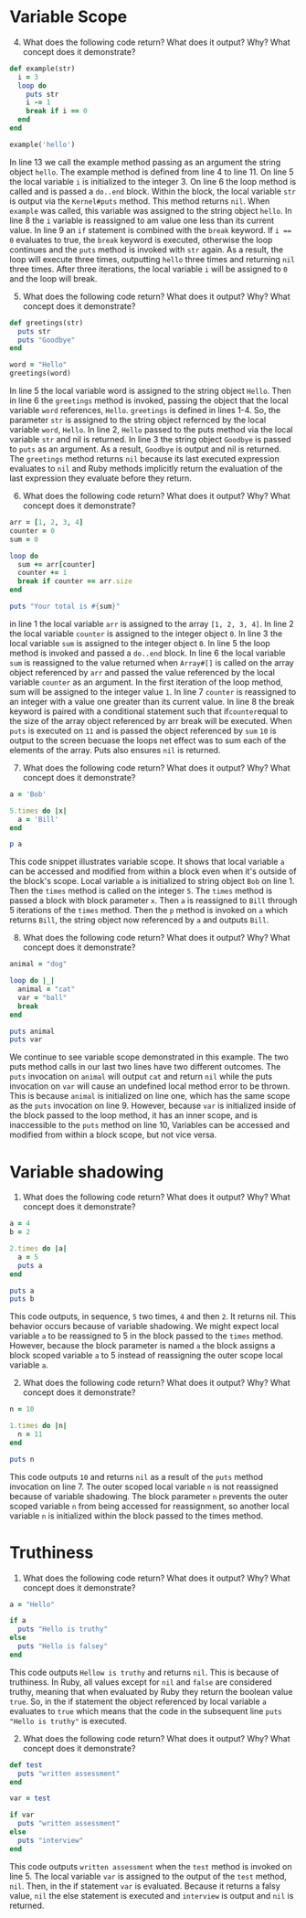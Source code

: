 # Variable Scope

4. What does the following code return? What does it output? Why? What concept does it demonstrate?

```ruby
def example(str)
  i = 3  
  loop do    
    puts str    
    i -= 1    
    break if i == 0  
  end
end

example('hello')
```
In line 13 we call the example method passing as an argument the string object ``hello``. The example method is defined from line 4 to line 11. On line 5 the local variable ``i`` is initialized to the integer 3. On line 6 the loop method is called and is passed a ``do..end`` block. Within the block, the local variable ``str`` is output via the ``Kernel#puts`` method. This method returns ``nil``. When ``example`` was called, this variable was assigned to the string object ``hello``. In line 8 the ``i`` variable is reassigned to am value one less than its current value. In line 9 an ``if`` statement is combined with the ``break`` keyword. If ``i == 0`` evaluates to true, the ``break`` keyword is executed, otherwise the loop continues and the ``puts`` method is invoked with ``str`` again. As a result, the loop will execute three times, outputting ``hello`` three times and returning ``nil`` three times. After three iterations, the local variable ``i`` will be assigned to ``0`` and the loop will break. 

5. What does the following code return? What does it output? Why? What concept does it demonstrate?

```ruby
def greetings(str)  
  puts str  
  puts "Goodbye"
end

word = "Hello"
greetings(word)
```
In line 5 the local variable word is assigned to the string object ``Hello``. Then in line 6 the ``greetings`` method is invoked, passing the object that the local variable ``word`` references, ``Hello``. ``greetings`` is defined in lines 1-4. So, the parameter ``str`` is assigned to the string object refernced by the local variable ``word``, ``Hello``. In line 2, ``Hello`` passed to the puts method via the local variable ``str`` and nil is returned. In line 3 the string object ``Goodbye`` is passed to ``puts`` as an argument. As a result, ``Goodbye`` is output and nil is returned. The ``greetings`` method returns ``nil`` because its last executed expression evaluates to ``nil`` and Ruby methods implicitly return the evaluation of the last expression they evaluate before they return. 

6. What does the following code return? What does it output? Why? What concept does it demonstrate?

```ruby
arr = [1, 2, 3, 4]
counter = 0
sum = 0

loop do  
  sum += arr[counter]  
  counter += 1  
  break if counter == arr.size
end 

puts "Your total is #{sum}"
```

in line 1 the local variable ``arr`` is assigned to the array ``[1, 2, 3, 4]``. In line 2 the local variable ``counter`` is assigned to the integer object ``0``. In line 3 the local variable  ``sum`` is assigned to the integer object ``0``. In line 5 the loop method is invoked and passed a ``do..end`` block. In line 6 the local variable ``sum`` is reassigned to the value returned when ``Array#[]`` is called on the array object referenced by ``arr`` and passed the value referenced by the local variable ``counter`` as an argument. In the first iteration of the loop method, sum will be assigned to the integer value ``1``. In line 7 ``counter`` is reassigned to an integer with a value one greater than its current value. In line 8 the break keyword is paired with a conditional statement such that if``counter``equal to the size of the array object referenced by arr break will be executed. When ``puts`` is executed on ``11`` and is passed the object referenced by ``sum`` ``10`` is output to the screen becuase the loops net effect was to sum each of the elements of the array. Puts also ensures ``nil`` is returned.

7. What does the following code return? What does it output? Why? What concept does it demonstrate?

```ruby
a = 'Bob'

5.times do |x|  
  a = 'Bill'
end

p a
```

This code snippet illustrates variable scope. It shows that local variable ``a`` can be accessed and modified from within a block even when it's outside of the block's scope. Local variable ``a`` is initialized to string object ``Bob`` on line 1. Then the ``times`` method is called on the integer ``5``. The ``times`` method is passed a block with block parameter ``x``. Then ``a`` is reassigned to ``Bill`` through 5 iterations of the ``times`` method. Then the ``p`` method is invoked on ``a`` which returns ``Bill``, the string object now referenced by ``a`` and outputs ``Bill``. 

8. What does the following code return? What does it output? Why? What concept does it demonstrate?

```ruby
animal = "dog"

loop do |_|  
  animal = "cat"  
  var = "ball"  
  break
end

puts animal
puts var
```

We continue to see variable scope demonstrated in this example. The two puts method calls in our last two lines have two different outcomes. The ``puts`` invocation on ``animal`` will output ``cat`` and return ``nil`` while the puts invocation on ``var`` will cause an undefined local method error to be thrown. This is because ``animal`` is initialized on line one, which has the same scope as the ``puts`` invocation on line 9. However, because ``var`` is initialized inside of the block passed to the loop method, it has an inner scope, and is inaccessible to the ``puts`` method on line 10, Variables can be accessed and modified from within a block scope, but not vice versa. 

# Variable shadowing

1. What does the following code return? What does it output? Why? What concept does it demonstrate?

```ruby
a = 4
b = 2

2.times do |a|
  a = 5
  puts a
end

puts a
puts b
```

This code outputs, in sequence, ``5`` two times, ``4`` and then ``2``. It returns nil. This behavior occurs because of variable shadowing. We might expect local variable ``a`` to be reassigned to 5 in the block passed to the ``times`` method. However, because the block parameter is named ``a`` the block assigns a block scoped variable ``a`` to 5 instead of reassigning the outer scope local variable ``a``.

2. What does the following code return? What does it output? Why? What concept does it demonstrate?

```ruby
n = 10

1.times do |n|
  n = 11
end

puts n
```

This code outputs ``10`` and returns ``nil`` as a result of the ``puts`` method invocation on line 7. The outer scoped local variable ``n`` is not reassigned because of variable shadowing. The block parameter ``n`` prevents the outer scoped variable ``n`` from being accessed for reassignment, so another local variable ``n`` is initialized within the block passed to the times method. 

# Truthiness

1. What does the following code return? What does it output? Why? What concept does it demonstrate?

```ruby
a = "Hello"

if a
  puts "Hello is truthy"
else
  puts "Hello is falsey"
end
```

This code outputs ``Hellow is truthy`` and returns ``nil``. This is because of truthiness. In Ruby, all values except for ``nil`` and ``false`` are considered truthy, meaning that when evaluated by Ruby they return the boolean value ``true``. So, in the if statement the object referenced by local variable ``a`` evaluates to ``true`` which means that the code in the subsequent line ``puts "Hello is truthy"`` is executed. 

2. What does the following code return? What does it output? Why? What concept does it demonstrate? 
```ruby
def test
  puts "written assessment"
end

var = test 

if var
  puts "written assessment"
else
  puts "interview"
end
```

This code outputs ``written assessment`` when the ``test`` method is invoked on line 5. The local variable ``var`` is assigned to the output of the ``test`` method, ``nil``. Then, in the if statement ``var`` is evaluated. Because it returns a falsy value, ``nil`` the else statement is executed and ``interview`` is output and ``nil`` is returned. 